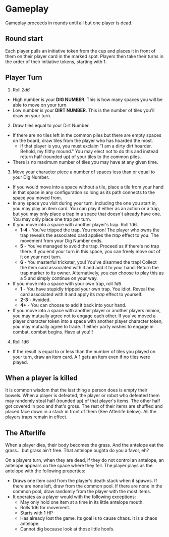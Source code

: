 # Gameplay

Gameplay proceeds in rounds until all but one player is dead.

## Round start

Each player pulls an initiative token from the cup and places it in front of them on their player card in the marked spot. Players then take their turns in the order of their initiative tokens, starting with 1.

## Player Turn

1. Roll _2d6_

- High number is your **DIG NUMBER**. This is how many spaces you will be able to move on your turn.
- Low number is your **DIRT NUMBER**. This is the number of tiles you'll draw on your turn.

2. Draw tiles equal to your Dirt Number.

- If there are no tiles left in the common piles but there are empty spaces on the board, draw tiles from the player who has hoarded the most.
  - If that player is you, you must exclaim "I am a dirty dirt hoarder. Behold, my filthy mound." You may elect not to do this and instead return half (rounded up) of your tiles to the common piles.
- There is no maximum number of tiles you may have at any given time.

3. Move your character piece a number of spaces less than or equal to your Dig Number.

- If you would move into a space without a tile, place a tile from your hand in that space in any configuration so long as its path connects to the space you moved from.
- In any space you visit during your turn, including the one you start in, you may play an item card. You can play it either as an action or a trap, but you may only place a trap in a space that doesn't already have one. You may only place one trap per turn.
- If you move into a space with another player's trap. Roll 1d6.
  - **1-4** - You've tripped the trap. You moron! The player who owns the trap reveals the associated card applies the _trap_ effect to you. The movement from your Dig Number ends.
  - **5** - You've managed to avoid the trap. Proceed as if there's no trap there. If you end your turn in this space, you can freely move out of it on your next turn.
  - **6** - You masterful trickster, you! You've disarmed the trap! Collect the item card associated with it and add it to your hand. Return the trap marker to its owner. Alternatively, you can choose to play this as a 5 and simply continue on your way.
- If you move into a space with your own trap, roll _1d6_.
  - **1** - You have stupidly tripped your own trap. You idiot. Reveal the card associated with it and apply its _trap_ effect to yourself.
  - **2-3** - Avoided.
  - **4+** - You can choose to add it back into your hand.
- If you move into a space with another player or another players minion, you may mutually agree not to engage each other. If you've moved a player character token into a space with another player character token, you may mutually agree to trade. If either party wishes to engage in combat, combat begins. Have at you!!!

4. Roll 1d6

- If the result is equal to or less than the number of tiles you played on your turn, draw an item card. A 1 gets an item even if no tiles were played.

## When a player is killed

It is common wisdom that the last thing a person does is empty their bowels. When a player is defeated, the player or robot who defeated them may randomly steal half (rounded up) of that player's items. The other half got covered in poo and that's gross. The rest of their items are shuffled and placed face down in a stack in front of them (See Afterlife below). All the players traps remain in effect.

## The Afterlife

When a player dies, their body becomes the grass. And the antelope eat the grass... but grass ain't free. That antelope oughta do you a favor, eh?

On a players turn, when they are dead, if they do not control an antelope, an antelope appears on the space where they fell. The player plays as the antelope with the following properties:

- Draws one item card from the player's death stack when it spawns. If there are none left, draw from the common pool. If there are none in the common pool, draw randomly from the player with the most items.
- It operates as a player would with the following exceptions:
  - May only hold one item at a time in its little antelope mouth.
  - Rolls 1d6 for movement.
  - Starts with 1 HP
  - Has already lost the game. Its goal is to cause chaos. It is a chaos antelope.
  - Cannot dig because look at those little hoofs.

